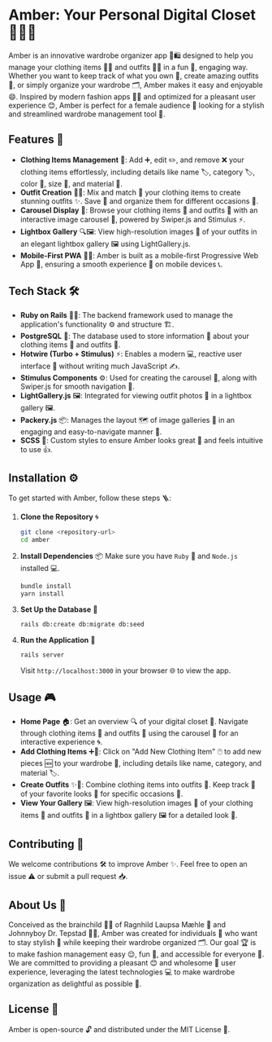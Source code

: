 # Amber: Your Personal Digital Closet 👗👠👜

Amber is an innovative wardrobe organizer app 📱🛍️ designed to help you manage your clothing items 👗👚 and outfits 👗👖 in a fun 🎉, engaging way. Whether you want to keep track of what you own 👀, create amazing outfits 🌟, or simply organize your wardrobe 🗂️, Amber makes it easy and enjoyable 😄. Inspired by modern fashion apps 👗📲 and optimized for a pleasant user experience 😊, Amber is perfect for a female audience 👩 looking for a stylish and streamlined wardrobe management tool 💅.

## Features 🚀

- **Clothing Items Management** 👗: Add ➕, edit ✏️, and remove ❌ your clothing items effortlessly, including details like name 🏷️, category 🏷️, color 🎨, size 📏, and material 🧵.
- **Outfit Creation** 👗👚: Mix and match 🔀 your clothing items to create stunning outfits ✨. Save 💾 and organize them for different occasions 🎉.
- **Carousel Display** 🎠: Browse your clothing items 👗 and outfits 👚 with an interactive image carousel 📸, powered by Swiper.js and Stimulus ⚡.
- **Lightbox Gallery** 🔍🖼️: View high-resolution images 📸 of your outfits in an elegant lightbox gallery 🖼️ using LightGallery.js.
- **Mobile-First PWA** 📱✨: Amber is built as a mobile-first Progressive Web App 📲, ensuring a smooth experience 🧈 on mobile devices 📞.

## Tech Stack 🛠️

- **Ruby on Rails** 💎🚄: The backend framework used to manage the application's functionality ⚙️ and structure 🏗️.
- **PostgreSQL** 🐘: The database used to store information 💾 about your clothing items 👗 and outfits 👚.
- **Hotwire (Turbo + Stimulus)** ⚡: Enables a modern 💻, reactive user interface 🎨 without writing much JavaScript ✍️.
- **Stimulus Components** ⚙️: Used for creating the carousel 🎠, along with Swiper.js for smooth navigation 🎢.
- **LightGallery.js** 🖼️: Integrated for viewing outfit photos 👚 in a lightbox gallery 🖼️.
- **Packery.js** 📦: Manages the layout 🗺️ of image galleries 📸 in an engaging and easy-to-navigate manner 📜.
- **SCSS** 🎨: Custom styles to ensure Amber looks great 👗 and feels intuitive to use 👍.

## Installation ⚙️

To get started with Amber, follow these steps 🪜:

1. **Clone the Repository** 🌀

   ```bash
   git clone <repository-url>
   cd amber
   ```

2. **Install Dependencies** 📦 Make sure you have `Ruby` 💎 and `Node.js` installed 💻.

   ```bash
   bundle install
   yarn install
   ```

3. **Set Up the Database** 🐘

   ```bash
   rails db:create db:migrate db:seed
   ```

4. **Run the Application** 🚀

   ```bash
   rails server
   ```

   Visit `http://localhost:3000` in your browser 🌐 to view the app.

## Usage 🎮

- **Home Page** 🏠: Get an overview 🔍 of your digital closet 👗. Navigate through clothing items 👚 and outfits 🎽 using the carousel 🎠 for an interactive experience 🌀.
- **Add Clothing Items** ➕👗: Click on "Add New Clothing Item" 🖱️ to add new pieces 🆕 to your wardrobe 👗, including details like name, category, and material 🏷️.
- **Create Outfits** ✨👚: Combine clothing items into outfits 👗. Keep track 📝 of your favorite looks 🌟 for specific occasions 🎊.
- **View Your Gallery** 🖼️: View high-resolution images 📸 of your clothing items 👗 and outfits 👚 in a lightbox gallery 🖼️ for a detailed look 👀.

## Contributing 🤝

We welcome contributions 🛠️ to improve Amber ✨. Feel free to open an issue ⚠️ or submit a pull request 📥.

## About Us 👫

Conceived as the brainchild 🧠💡 of Ragnhild Laupsa Mæhle 👩 and Johnnyboy Dr. Tepstad 👨‍⚕️, Amber was created for individuals 👗 who want to stay stylish 💃 while keeping their wardrobe organized 🗂️. Our goal 🏆 is to make fashion management easy 😌, fun 🎉, and accessible for everyone 👥. We are committed to providing a pleasant 😊 and wholesome 🫶 user experience, leveraging the latest technologies 💻 to make wardrobe organization as delightful as possible 🌸.

## License 📜

Amber is open-source 🔓 and distributed under the MIT License 📄.

